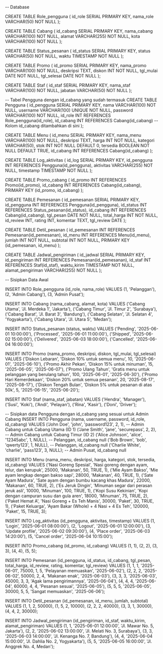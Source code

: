 -- Database 

CREATE TABLE Role_pengguna (
id_role SERIAL PRIMARY KEY,
nama_role VARCHAR(50) NOT NULL
);

CREATE TABLE Cabang (
id_cabang SERIAL PRIMARY KEY,
nama_cabang VARCHAR(100) NOT NULL,
alamat VARCHAR(255) NOT NULL,
kota VARCHAR(100) NOT NULL
);

CREATE TABLE Status_pesanan (
id_status SERIAL PRIMARY KEY,
status VARCHAR(50) NOT NULL,
waktu TIMESTAMP NOT NULL
);

CREATE TABLE Promo (
id_promo SERIAL PRIMARY KEY,
nama_promo VARCHAR(100) NOT NULL,
deskripsi TEXT,
diskon INT NOT NULL,
tgl_mulai DATE NOT NULL,
tgl_selesai DATE NOT NULL
);

CREATE TABLE Staf (
id_staf SERIAL PRIMARY KEY,
nama_staf VARCHAR(100) NOT NULL,
jabatan VARCHAR(50) NOT NULL
);

-- Tabel Pengguna dengan id_cabang yang sudah termasuk
CREATE TABLE Pengguna (
id_pengguna SERIAL PRIMARY KEY,
nama VARCHAR(100) NOT NULL,
username VARCHAR(100) UNIQUE NOT NULL,
password VARCHAR(100) NOT NULL,
id_role INT REFERENCES Role_pengguna(id_role),
id_cabang INT REFERENCES Cabang(id_cabang) -- Kolom id_cabang ditambahkan di sini
);

CREATE TABLE Menu (
id_menu SERIAL PRIMARY KEY,
nama_menu VARCHAR(100) NOT NULL,
deskripsi TEXT,
harga INT NOT NULL,
kategori VARCHAR(50),
stok INT NOT NULL DEFAULT 0,
tersedia BOOLEAN NOT NULL DEFAULT TRUE,
id_cabang INT REFERENCES Cabang(id_cabang)
);

CREATE TABLE Log_aktivitas (
id_log SERIAL PRIMARY KEY,
id_pengguna INT REFERENCES Pengguna(id_pengguna),
aktivitas VARCHAR(255) NOT NULL,
timestamp TIMESTAMP NOT NULL
);

CREATE TABLE Promo_cabang (
id_promo INT REFERENCES Promo(id_promo),
id_cabang INT REFERENCES Cabang(id_cabang),
PRIMARY KEY (id_promo, id_cabang)
);

CREATE TABLE Pemesanan (
id_pemesanan SERIAL PRIMARY KEY,
id_pengguna INT REFERENCES Pengguna(id_pengguna),
id_status INT REFERENCES Status_pesanan(id_status),
id_cabang INT REFERENCES Cabang(id_cabang),
tgl_pesan DATE NOT NULL,
total_harga INT NOT NULL,
id_review INT,
rating INT,
komentar TEXT,
tgl_review DATE
);

CREATE TABLE Detil_pesanan (
id_pemesanan INT REFERENCES Pemesanan(id_pemesanan),
id_menu INT REFERENCES Menu(id_menu),
jumlah INT NOT NULL,
subtotal INT NOT NULL,
PRIMARY KEY (id_pemesanan, id_menu)
);

CREATE TABLE Jadwal_pengiriman (
id_jadwal SERIAL PRIMARY KEY,
id_pengiriman INT REFERENCES Pemesanan(id_pemesanan),
id_staf INT REFERENCES Staf(id_staf),
waktu_kirim TIMESTAMP NOT NULL,
alamat_pengiriman VARCHAR(255) NOT NULL
);


-- Sisipkan Data Awal

INSERT INTO Role_pengguna (id_role, nama_role) VALUES
(1, 'Pelanggan'),
(2, 'Admin Cabang'),
(3, 'Admin Pusat');

INSERT INTO Cabang (nama_cabang, alamat, kota) VALUES
('Cabang Utama', 'Jl. Merdeka 1', 'Jakarta'),
('Cabang Timur', 'Jl. Timur 2', 'Surabaya'),
('Cabang Barat', 'Jl. Barat 3', 'Bandung'),
('Cabang Selatan', 'Jl. Selatan 4', 'Yogyakarta'),
('Cabang Utara', 'Jl. Utara 5', 'Medan');

INSERT INTO Status_pesanan (status, waktu) VALUES
('Pending', '2025-06-01 10:00:00'),
('Processed', '2025-06-01 11:00:00'),
('Shipped', '2025-06-02 15:00:00'),
('Delivered', '2025-06-03 18:00:00'),
('Cancelled', '2025-06-04 16:00:00');

INSERT INTO Promo (nama_promo, deskripsi, diskon, tgl_mulai, tgl_selesai) VALUES
('Diskon Lebaran', 'Diskon 10% untuk semua menu', 10, '2025-06-01', '2025-06-10'),
('Promo Akhir Pekan', 'Diskon 15% untuk minuman', 15, '2025-06-05', '2025-06-07'),
('Promo Ulang Tahun', 'Gratis menu untuk pelanggan yang berulang tahun', 100, '2025-06-01', '2025-06-30'),
('Promo Hari Kemerdekaan', 'Diskon 20% untuk semua pesanan', 20, '2025-08-17', '2025-08-17'),
('Diskon Tengah Bulan', 'Diskon 5% untuk pesanan di atas 50k', 5, '2025-06-15', '2025-06-20');

INSERT INTO Staf (nama_staf, jabatan) VALUES
('Hendra', 'Manager'),
('Susi', 'Koki'),
('Andi', 'Pelayan'),
('Rina', 'Kasir'),
('Doni', 'Driver');

-- Sisipkan data Pengguna dengan id_cabang yang sesuai untuk Admin Cabang
INSERT INTO Pengguna (nama, username, password, id_role, id_cabang) VALUES
('John Doe', 'john', 'password123', 2, 1),   -- Admin Cabang untuk Cabang Utama (ID 1)
('Jane Smith', 'jane', 'securepass', 2, 2),  -- Admin Cabang untuk Cabang Timur (ID 2)
('Alice Johnson', 'alice', '12345abc', 1, NULL), -- Pelanggan, id_cabang null
('Bob Brown', 'bob', 'qwerty123', 1, NULL),   -- Pelanggan, id_cabang null
('Charlie White', 'charlie', 'pass123', 3, NULL); -- Admin Pusat, id_cabang null

INSERT INTO Menu (nama_menu, deskripsi, harga, kategori, stok, tersedia, id_cabang) VALUES
('Nasi Goreng Spesial', 'Nasi goreng dengan ayam, telur, dan kerupuk', 25000, 'Makanan', 50, TRUE, 1),
('Mie Ayam Bakso', 'Mie ayam lengkap dengan bakso sapi', 28000, 'Makanan', 40, TRUE, 1),
('Sate Ayam Madura', 'Sate ayam dengan bumbu kacang khas Madura', 22000, 'Makanan', 60, TRUE, 2),
('Es Jeruk Dingin', 'Minuman segar dari perasan jeruk asli', 10000, 'Minuman', 100, TRUE, 1),
('Kopi Susu Kekinian', 'Kopi dengan campuran susu dan gula aren', 18000, 'Minuman', 75, TRUE, 2),
('Paket Hemat A', 'Nasi Goreng + Es Teh Manis', 30000, 'Paket', 30, TRUE, 1),
('Paket Keluarga', 'Ayam Bakar (Whole) + 4 Nasi + 4 Es Teh', 120000, 'Paket', 15, TRUE, 3);

INSERT INTO Log_aktivitas (id_pengguna, aktivitas, timestamp) VALUES
(1, 'Login', '2025-06-01 08:00:00'),
(2, 'Logout', '2025-06-01 12:00:00'),
(3, 'Update profile', '2025-06-02 09:30:00'),
(4, 'Place order', '2025-06-03 14:20:00'),
(5, 'Cancel order', '2025-06-04 10:15:00');

INSERT INTO Promo_cabang (id_promo, id_cabang) VALUES
(1, 1),
(2, 2),
(3, 3),
(4, 4),
(5, 5);

INSERT INTO Pemesanan (id_pengguna, id_status, id_cabang, tgl_pesan, total_harga, id_review, rating, komentar, tgl_review) VALUES
(1, 1, 1, '2025-06-01', 75000, 1, 5, 'Pelayanan memuaskan', '2025-06-02'),
(2, 2, 2, '2025-06-02', 50000, 2, 4, 'Makanan enak', '2025-06-03'),
(3, 3, 3, '2025-06-03', 45000, 3, 3, 'Agak lama pengirimannya', '2025-06-04'),
(4, 4, 4, '2025-06-04', 60000, 4, 4, 'Pesanan sesuai', '2025-06-05'),
(5, 5, 5, '2025-06-05', 30000, 5, 5, 'Sangat memuaskan', '2025-06-06');

INSERT INTO Detil_pesanan (id_pemesanan, id_menu, jumlah, subtotal) VALUES
(1, 1, 2, 50000),
(1, 5, 2, 10000),
(2, 2, 2, 40000),
(3, 3, 1, 30000),
(4, 4, 2, 30000);

INSERT INTO Jadwal_pengiriman (id_pengiriman, id_staf, waktu_kirim, alamat_pengiriman) VALUES
(1, 1, '2025-06-01 12:00:00', 'Jl. Mawar No. 5, Jakarta'),
(2, 2, '2025-06-02 13:00:00', 'Jl. Melati No. 3, Surabaya'),
(3, 3, '2025-06-03 14:00:00', 'Jl. Kenanga No. 7, Bandung'),
(4, 4, '2025-06-04 15:00:00', 'Jl. Dahlia No. 2, Yogyakarta'),
(5, 5, '2025-06-05 16:00:00', 'Jl. Anggrek No. 4, Medan');
